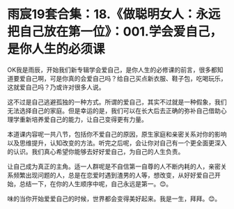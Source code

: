 # 雨宸19套合集：18.《做聪明女人：永远把自己放在第一位》：001.学会爱自己，是你人生的必须课

OK我是雨辰，开始我们新专辑学会爱自己，是你人生的必修课的前言，很多都知道要爱自己啊，可是你真的会爱自己吗？给自己买点新衣服、鞋子包，吃喝玩乐，这就爱自己吗？乃或许对很多人说。

这不过是自己逃避孤独的一种方式。所谓的爱自己，其实不过就是一种假象，我们无法选择自己的家庭。但是幸运的是，我们可以在长大后去正确的弥补自己借助心理学重新培养爱自己的能力，让自己变得更有力量。

本道课内容呢一共八节，包括你不爱自己的原因，原生家庭和亲密关系对你的影响以及思维提升，认知改变的方法。听完之后呢，会让你对自己有一个更全面更深入的认识。我们真心希望你能够去好好爱自己，为自己的人生负责。

让自己成为真正的主角。适一人群呢是不自信第一自尊的人不断内耗的人，亲密关系频繁出现问题的人，总是在恋爱时遇到渣男的人等，想改变，从好好爱自己开始，总结一下，在你的人生顺序中呢，自己永远是第一。😊。

味的当你开始爱爱自己的时候，世界都会变得美好起来。我是一生，拜拜。😊。